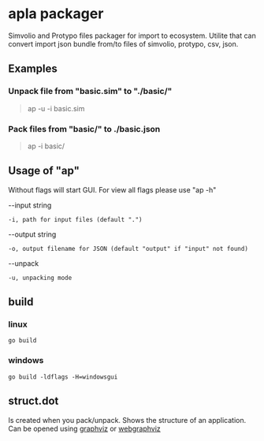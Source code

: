 # apla packager

Simvolio and Protypo files packager for import to ecosystem.
Utilite that can convert import json bundle from/to files of simvolio, protypo, csv, json.

## Examples

### Unpack file from "basic.sim" to "./basic/"

>ap -u -i basic.sim

### Pack files from "basic/" to ./basic.json

>ap -i basic/

## Usage of "ap"

Without flags will start GUI. For view all flags please use "ap -h"

--input string

    -i, path for input files (default ".")

--output string

    -o, output filename for JSON (default "output" if "input" not found)

--unpack

    -u, unpacking mode


## build

### linux

    go build

### windows

    go build -ldflags -H=windowsgui

## struct.dot

Is created when you pack/unpack. Shows the structure of an application. Can be opened using [graphviz](http://graphviz.org/download/) or [webgraphviz](http://webgraphviz.com/)
